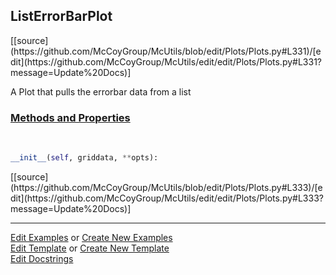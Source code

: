 ## <a id="McUtils.Plots.Plots.ListErrorBarPlot">ListErrorBarPlot</a> 
<div class="docs-source-link" markdown="1">
[[source](https://github.com/McCoyGroup/McUtils/blob/edit/Plots/Plots.py#L331)/[edit](https://github.com/McCoyGroup/McUtils/edit/edit/Plots/Plots.py#L331?message=Update%20Docs)]
</div>

A Plot that pulls the errorbar data from a list

<div class="collapsible-section">
 <div class="collapsible-section collapsible-section-header" markdown="1">
 
### <a class="collapse-link" data-toggle="collapse" href="#methods">Methods and Properties</a> <a class="float-right" data-toggle="collapse" href="#methods"><i class="fa fa-chevron-down"></i></a>

 </div>
 <div class="collapsible-section collapsible-section-body collapse" id="methods" markdown="1">

<a id="McUtils.Plots.Plots.ListErrorBarPlot.__init__" class="docs-object-method">&nbsp;</a> 
```python
__init__(self, griddata, **opts): 
```
<div class="docs-source-link" markdown="1">
[[source](https://github.com/McCoyGroup/McUtils/blob/edit/Plots/Plots.py#L333)/[edit](https://github.com/McCoyGroup/McUtils/edit/edit/Plots/Plots.py#L333?message=Update%20Docs)]
</div>

 </div>
</div>




___

[Edit Examples](https://github.com/McCoyGroup/McUtils/edit/gh-pages/ci/examples/McUtils/Plots/Plots/ListErrorBarPlot.md) or 
[Create New Examples](https://github.com/McCoyGroup/McUtils/new/gh-pages/?filename=ci/examples/McUtils/Plots/Plots/ListErrorBarPlot.md) <br/>
[Edit Template](https://github.com/McCoyGroup/McUtils/edit/gh-pages/ci/docs/McUtils/Plots/Plots/ListErrorBarPlot.md) or 
[Create New Template](https://github.com/McCoyGroup/McUtils/new/gh-pages/?filename=ci/docs/templates/McUtils/Plots/Plots/ListErrorBarPlot.md) <br/>
[Edit Docstrings](https://github.com/McCoyGroup/McUtils/edit/edit/Plots/Plots.py#L331?message=Update%20Docs)